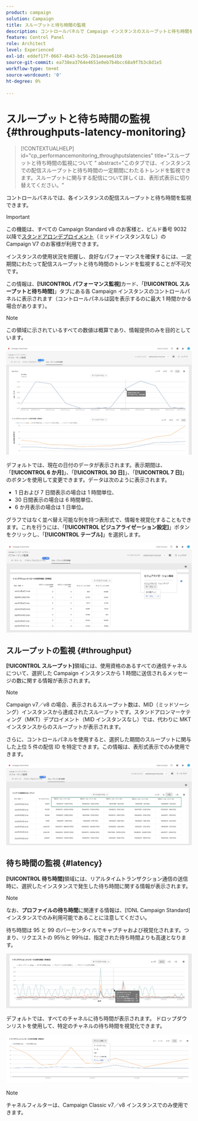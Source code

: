 ```yaml
---
product: campaign
solution: Campaign
title: スループットと待ち時間の監視
description: コントロールパネルで Campaign インスタンスのスループットと待ち時間を監視する方法を説明します。
feature: Control Panel
role: Architect
level: Experienced
exl-id: eddef17f-0667-4b43-bc56-2b1aeeae61bb
source-git-commit: ea738ea3764e4651e0eb7b4bcc68a9f7b3c8d1e5
workflow-type: tm+mt
source-wordcount: '0'
ht-degree: 0%

---
```


# スループットと待ち時間の監視 {#throughputs-latency-monitoring}

>[!CONTEXTUALHELP]
>id="cp_performancemonitoring_throughputslatencies"
>title="スループットと待ち時間の監視について "
>abstract="このタブでは、インスタンスでの配信スループットと待ち時間の一定期間にわたるトレンドを監視できます。スループットに関与する配信について詳しくは、表形式表示に切り替えてください。"

コントロールパネルでは、各インスタンスの配信スループットと待ち時間を監視できます。

>[!IMPORTANT]
>
>この機能は、すべての Campaign Standard v8 のお客様と、ビルド番号 9032 以降で[スタンドアロンデプロイメント](https://experienceleague.adobe.com/docs/campaign-classic/using/installing-campaign-classic/deployment-types-/standalone-deployment.html?lang=ja)（ミッドインスタンスなし）の Campaign V7 のお客様が利用できます。

インスタンスの使用状況を把握し、良好なパフォーマンスを確保するには、一定期間にわたって配信スループットと待ち時間のトレンドを監視することが不可欠です。

この情報は、**[!UICONTROL パフォーマンス監視]**&#x200B;カード、「**[!UICONTROL スループットと待ち時間]**」タブにある各 Campaign インスタンスのコントロールパネルに表示されます（コントロールパネルは図を表示するのに最大 1 時間かかる場合があります）。

>[!NOTE]
>
>この領域に示されているすべての数値は概算であり、情報提供のみを目的としています。

![](assets/throughput-latencies-overview.png)

デフォルトでは、現在の日付のデータが表示されます。表示期間は、「**[!UICONTROL 6 か月]**」、「**[!UICONTROL 30 日]**」、「**[!UICONTROL 7 日]**」のボタンを使用して変更できます。データは次のように表示されます。
* 1 日および 7 日間表示の場合は 1 時間単位、
* 30 日間表示の場合は 6 時間単位、
* 6 か月表示の場合は 1 日単位。

グラフではなく並べ替え可能な列を持つ表形式で、情報を視覚化することもできます。これを行うには、「**[!UICONTROL ビジュアライゼーション設定]**」ボタンをクリックし、「**[!UICONTROL テーブル]**」を選択します。

![](assets/throughput-latencies-table.png)

## スループットの監視 {#throughput}

**[!UICONTROL スループット]**&#x200B;領域には、使用資格のあるすべての通信チャネルについて、選択した Campaign インスタンスから 1 時間に送信されるメッセージの数に関する情報が表示されます。

>[!NOTE]
>
>Campaign v7／v8 の場合、表示されるスループット数は、MID（ミッドソーシング）インスタンスから達成されたスループットです。スタンドアロンマーケティング（MKT）デプロイメント（MID インスタンスなし）では、代わりに MKT インスタンスからのスループットが表示されます。

さらに、コントロールパネルを使用すると、選択した期間のスループットに関与した上位 5 件の配信 ID を特定できます。この情報は、表形式表示でのみ使用できます。

![](assets/throughput-latencies-top5.png)

## 待ち時間の監視 {#latency}

**[!UICONTROL 待ち時間]**&#x200B;領域には、リアルタイムトランザクション通信の送信時に、選択したインスタンスで発生した待ち時間に関する情報が表示されます。

>[!NOTE]
>
>なお、**プロファイルの待ち時間**&#x200B;に関連する情報は、[!DNL Campaign Standard] インスタンスでのみ利用可能であることに注意してください。

待ち時間は 95 と 99 のパーセンタイルでキャプチャおよび視覚化されます。つまり、リクエストの 95％と 99％は、指定された待ち時間よりも高速となります。

![](assets/throughput-latencies-latency.png)

デフォルトでは、すべてのチャネルに待ち時間が表示されます。 ドロップダウンリストを使用して、特定のチャネルの待ち時間を視覚化できます。

![](assets/throughput-latencies-filter.png)

>[!NOTE]
>
>チャネルフィルターは、Campaign Classic v7／v8 インスタンスでのみ使用できます。
